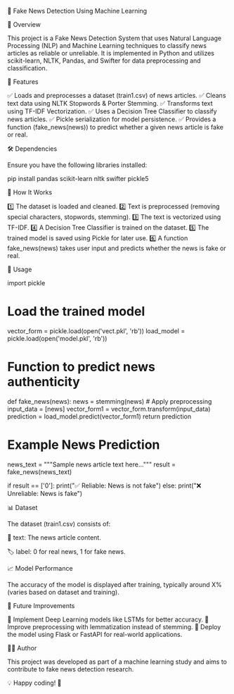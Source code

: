 🚀 Fake News Detection Using Machine Learning

📌 Overview

This project is a Fake News Detection System that uses Natural Language Processing (NLP) and Machine Learning techniques to classify news articles as reliable or unreliable. It is implemented in Python and utilizes scikit-learn, NLTK, Pandas, and Swifter for data preprocessing and classification.

🌟 Features

✅ Loads and preprocesses a dataset (train1.csv) of news articles.
✅ Cleans text data using NLTK Stopwords & Porter Stemming.
✅ Transforms text using TF-IDF Vectorization.
✅ Uses a Decision Tree Classifier to classify news articles.
✅ Pickle serialization for model persistence.
✅ Provides a function (fake_news(news)) to predict whether a given news article is fake or real.

🛠️ Dependencies

Ensure you have the following libraries installed:

pip install pandas scikit-learn nltk swifter pickle5

🔄 How It Works

1️⃣ The dataset is loaded and cleaned.
2️⃣ Text is preprocessed (removing special characters, stopwords, stemming).
3️⃣ The text is vectorized using TF-IDF.
4️⃣ A Decision Tree Classifier is trained on the dataset.
5️⃣ The trained model is saved using Pickle for later use.
6️⃣ A function fake_news(news) takes user input and predicts whether the news is fake or real.

📝 Usage

import pickle

# Load the trained model
vector_form = pickle.load(open('vect.pkl', 'rb'))
load_model = pickle.load(open('model.pkl', 'rb'))

# Function to predict news authenticity
def fake_news(news):
    news = stemming(news)  # Apply preprocessing
    input_data = [news]
    vector_form1 = vector_form.transform(input_data)
    prediction = load_model.predict(vector_form1)
    return prediction

# Example News Prediction
news_text = """Sample news article text here..."""
result = fake_news(news_text)

if result == ['0']:
    print("✅ Reliable: News is not fake")
else:
    print("❌ Unreliable: News is fake")

📊 Dataset

The dataset (train1.csv) consists of:

📝 text: The news article content.

🏷️ label: 0 for real news, 1 for fake news.

📈 Model Performance

The accuracy of the model is displayed after training, typically around X% (varies based on dataset and training).

🚀 Future Improvements

🔹 Implement Deep Learning models like LSTMs for better accuracy.
🔹 Improve preprocessing with lemmatization instead of stemming.
🔹 Deploy the model using Flask or FastAPI for real-world applications.

👨‍💻 Author

This project was developed as part of a machine learning study and aims to contribute to fake news detection research.

💡 Happy coding! 🚀
